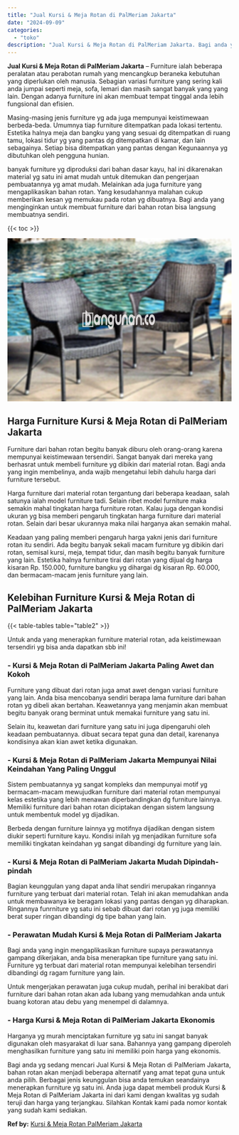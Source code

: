 ```yaml
---
title: "Jual Kursi & Meja Rotan di PalMeriam Jakarta"
date: "2024-09-09"
categories: 
  - "toko"
description: "Jual Kursi & Meja Rotan di PalMeriam Jakarta. Bagi anda yg sedang mencari Jual Kursi & Meja Rotan di PalMeriam Jakarta, bahan rotan akan menjadi beberapa alt..."
---
```


**Jual Kursi & Meja Rotan di PalMeriam Jakarta** – Furniture ialah beberapa peralatan atau perabotan rumah yang mencangkup beraneka kebutuhan yang diperlukan oleh manusia. Sebagian variasi furniture yang sering kali anda jumpai seperti meja, sofa, lemari dan masih sangat banyak yang yang lain. Dengan adanya furniture ini akan membuat tempat tinggal anda lebih fungsional dan efisien.

Masing-masing jenis furniture yg ada juga mempunyai keistimewaan berbeda-beda. Umumnya tiap furniture ditempatkan pada lokasi tertentu. Estetika halnya meja dan bangku yang yang sesuai dg ditempatkan di ruang tamu, lokasi tidur yg yang pantas dg ditempatkan di kamar, dan lain sebagainya. Setiap bisa ditempatkan yang pantas dengan Kegunaannya yg dibutuhkan oleh pengguna hunian.

banyak furniture yg diproduksi dari bahan dasar kayu, hal ini dikarenakan material yg satu ini amat mudah untuk ditemukan dan pengerjaan pembuatannya yg amat mudah. Melainkan ada juga furniture yang mengaplikasikan bahan rotan. Yang kesudahannya malahan cukup memberikan kesan yg memukau pada rotan yg dibuatnya. Bagi anda yang menginginkan untuk membuat furniture dari bahan rotan bisa langsung membuatnya sendiri.

{{< toc >}}

![Jual Kursi & Meja Rotan di PalMeriam Jakarta](/images/kursi-meja-rotan-murah32.png)

## Harga Furniture Kursi & Meja Rotan di PalMeriam Jakarta

Furniture dari bahan rotan begitu banyak diburu oleh orang-orang karena mempunyai keistimewaan tersendiri. Sangat banyak dari mereka yang berhasrat untuk membeli furniture yg dibikin dari material rotan. Bagi anda yang ingin membelinya, anda wajib mengetahui lebih dahulu harga dari furniture tersebut.

Harga furniture dari material rotan tergantung dari beberapa keadaan, salah satunya ialah model furniture tadi. Selain ribet model furniture maka semakin mahal tingkatan harga furniture rotan. Kalau juga dengan kondisi ukuran yg bisa memberi pengaruh tingkatan harga furniture dari material rotan. Selain dari besar ukurannya maka nilai harganya akan semakin mahal.

Keadaan yang paling memberi pengaruh harga yakni jenis dari furniture rotan itu sendiri. Ada begitu banyak sekali macam furniture yg dibikin dari rotan, semisal kursi, meja, tempat tidur, dan masih begitu banyak furniture yang lain. Estetika halnya furniture tirai dari rotan yang dijual dg harga kisaran Rp. 150.000, furniture bangku yg dihargai dg kisaran Rp. 60.000, dan bermacam-macam jenis furniture yang lain.

## Kelebihan Furniture Kursi & Meja Rotan di PalMeriam Jakarta

{{< table-tables table="table2" >}}

Untuk anda yang menerapkan furniture material rotan, ada keistimewaan tersendiri yg bisa anda dapatkan sbb ini!

### \- Kursi & Meja Rotan di PalMeriam Jakarta Paling Awet dan Kokoh

Furniture yang dibuat dari rotan juga amat awet dengan variasi furniture yang lain. Anda bisa mencobanya sendiri berapa lama furniture dari bahan rotan yg dibeli akan bertahan. Keawetannya yang menjamin akan membuat begitu banyak orang berminat untuk memakai furniture yang satu ini.

Selain itu, keawetan dari furniture yang satu ini juga dipengaruhi oleh keadaan pembuatannya. dibuat secara tepat guna dan detail, karenanya kondisinya akan kian awet ketika digunakan.

### \- Kursi & Meja Rotan di PalMeriam Jakarta Mempunyai Nilai Keindahan Yang Paling Unggul

Sistem pembuatannya yg sangat kompleks dan mempunyai motif yg bermacam-macam mewujudkan furniture dari material rotan mempunyai kelas estetika yang lebih menawan diperbandingkan dg furniture lainnya. Memiliki furniture dari bahan rotan diciptakan dengan sistem langsung untuk membentuk model yg dijadikan.

Berbeda dengan furniture lainnya yg motifnya dijadikan dengan sistem diukir seperti furniture kayu. Kondisi inilah yg menjadikan furniture sofa memiliki tingkatan keindahan yg sangat dibandingi dg furniture yang lain.

### \- Kursi & Meja Rotan di PalMeriam Jakarta Mudah Dipindah-pindah

Bagian keunggulan yang dapat anda lihat sendiri merupakan ringannya furniture yang terbuat dari material rotan. Telah ini akan memudahkan anda untuk membawanya ke beragam lokasi yang pantas dengan yg diharapkan. Ringannya funrniture yg satu ini sebab dibuat dari rotan yg juga memiliki berat super ringan dibandingi dg tipe bahan yang lain.

### \- Perawatan Mudah Kursi & Meja Rotan di PalMeriam Jakarta

Bagi anda yang ingin mengaplikasikan furniture supaya perawatannya gampang dikerjakan, anda bisa menerapkan tipe furniture yang satu ini. Furniture yg terbuat dari material rotan mempunyai kelebihan tersendiri dibandingi dg ragam furniture yang lain.

Untuk mengerjakan perawatan juga cukup mudah, perihal ini berakibat dari furniture dari bahan rotan akan ada lubang yang memudahkan anda untuk buang kotoran atau debu yang menempel di dalamnya.

### \- Harga Kursi & Meja Rotan di PalMeriam Jakarta Ekonomis

Harganya yg murah menciptakan furniture yg satu ini sangat banyak digunakan oleh masyarakat di luar sana. Bahannya yang gampang diperoleh menghasilkan furniture yang satu ini memiliki poin harga yang ekonomis.

Bagi anda yg sedang mencari Jual Kursi & Meja Rotan di PalMeriam Jakarta, bahan rotan akan menjadi beberapa alternatif yang amat tepat guna untuk anda pilih. Berbagai jenis keunggulan bisa anda temukan seandainya menerapkan furniture yg satu ini. Anda juga dapat membeli produk Kursi & Meja Rotan di PalMeriam Jakarta ini dari kami dengan kwalitas yg sudah teruji dan harga yang terjangkau. Silahkan Kontak kami pada nomor kontak yang sudah kami sediakan.

**Ref by:** [Kursi & Meja Rotan PalMeriam Jakarta](https://id.wikipedia.org/wiki/Kursi)
